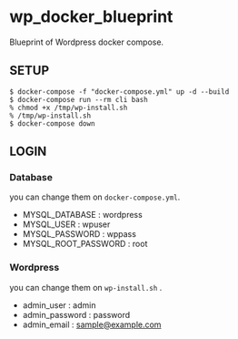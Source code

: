 # wp_docker_blueprint

Blueprint of Wordpress docker compose.

## SETUP
```
$ docker-compose -f "docker-compose.yml" up -d --build
$ docker-compose run --rm cli bash
% chmod +x /tmp/wp-install.sh
% /tmp/wp-install.sh
$ docker-compose down
```

## LOGIN

### Database
you can change them on `docker-compose.yml`.

- MYSQL_DATABASE : wordpress
- MYSQL_USER : wpuser
- MYSQL_PASSWORD : wppass
- MYSQL_ROOT_PASSWORD : root

### Wordpress
you can change them on `wp-install.sh` .
- admin_user : admin
- admin_password : password
- admin_email : sample@example.com
